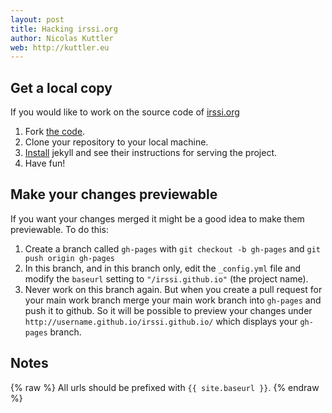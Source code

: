 ```yaml
---
layout: post
title: Hacking irssi.org
author: Nicolas Kuttler
web: http://kuttler.eu
---
```


Get a local copy
----------------

If you would like to work on the source code of [irssi.org](http://irssi.org)

1. Fork [the code](https://github.com/irssi/irssi.github.io).
2. Clone your repository to your local machine.
3. [Install](http://jekyllrb.com/) jekyll and see their instructions for serving
   the project.
4. Have fun!

Make your changes previewable
-----------------------------

If you want your changes merged it might be a good idea to make them
previewable. To do this:

1. Create a branch called `gh-pages` with `git checkout -b gh-pages` and
   `git push origin gh-pages`
2. In this branch, and in this branch only, edit the `_config.yml` file and
   modify the `baseurl` setting to `"/irssi.github.io"` (the project name).
3. Never work on this branch again. But when you create a pull request for
   your main work branch merge your main work branch into `gh-pages` and push
   it to github. So it will be possible to preview your changes under
   `http://username.github.io/irssi.github.io/` which displays your `gh-pages`
   branch.

Notes
-----

<!--
Yeah, it's really weird how liquid renders the curly braces below...
-->
{% raw %}
All urls should be prefixed with `{{ site.baseurl }}`.
{% endraw %}
